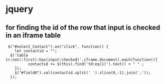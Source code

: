 # jquery

## for finding the id of the row that input is checked in an iframe table
```
 $("#select_Contact").on("click", function() {
    let contactid = "";
  $('table tr:not(:first):has(input:checked)',iframe.document).each(function(){
          contactid += $(this).find('td:eq(1)').text() + " " ;    
    });
    $("#field8").val(contactid.split(' ').slice(0,-1).join(','));
  });
```
